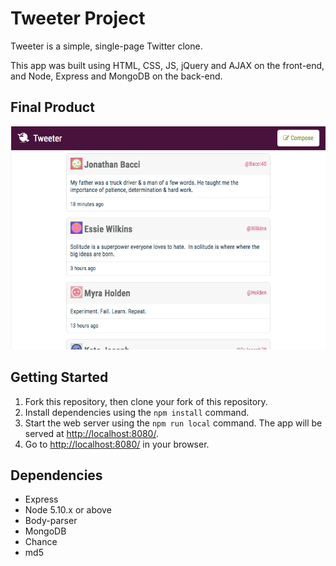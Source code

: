 # Tweeter Project

Tweeter is a simple, single-page Twitter clone.

This app was built using HTML, CSS, JS, jQuery and AJAX on the front-end, and Node, Express and MongoDB on the back-end.

## Final Product

!["home page"](/public/images/tweeter_demo.gif)

## Getting Started

1. Fork this repository, then clone your fork of this repository.
2. Install dependencies using the `npm install` command.
3. Start the web server using the `npm run local` command. The app will be served at <http://localhost:8080/>.
4. Go to <http://localhost:8080/> in your browser.

## Dependencies

- Express
- Node 5.10.x or above
- Body-parser
- MongoDB
- Chance
- md5

